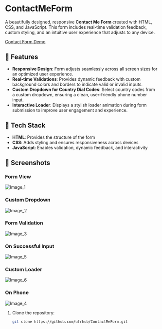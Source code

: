 # ContactMeForm

A beautifully designed, responsive **Contact Me Form** created with HTML, CSS, and JavaScript. This form includes real-time validation feedback, custom styling, and an intuitive user experience that adjusts to any device.

[Contact Form Demo](https://ufrhub.github.io/ContactMeForm/)

## 🌟 Features

- **Responsive Design**: Form adjusts seamlessly across all screen sizes for an optimized user experience.
- **Real-time Validations**: Provides dynamic feedback with custom background colors and borders to indicate valid or invalid inputs.
- **Custom Dropdown for Country Dial Codes**: Select country codes from a custom dropdown, ensuring a clean, user-friendly phone number input.
- **Interactive Loader**: Displays a stylish loader animation during form submission to improve user engagement and experience.

## 🚀 Tech Stack

- **HTML**: Provides the structure of the form
- **CSS**: Adds styling and ensures responsiveness across devices
- **JavaScript**: Enables validation, dynamic feedback, and interactivity

## 🎨 Screenshots

### Form View
![Image_1](https://github.com/user-attachments/assets/4e165b48-386f-4e97-b12b-f494bd5aafd6)

### Custom Dropdown
![Image_2](https://github.com/user-attachments/assets/5440a145-d396-41bb-9c04-1e667d572ddd)

### Form Validation
![Image_3](https://github.com/user-attachments/assets/1f7dc976-9160-4cbd-907c-e3b84a5b301b)

### On Successful Input
![Image_5](https://github.com/user-attachments/assets/5d943cb0-df19-448a-957d-e8fd61911fc2)

### Custom Loader
![Image_6](https://github.com/user-attachments/assets/1b1257e8-aa17-4a91-a251-832c9a79666c)

### On Phone
![Image_4](https://github.com/user-attachments/assets/5c32d0e7-9fde-4762-84a2-4ac9b4ff3f59)

1. Clone the repository:
   ```bash
   git clone https://github.com/ufrhub/ContactMeForm.git